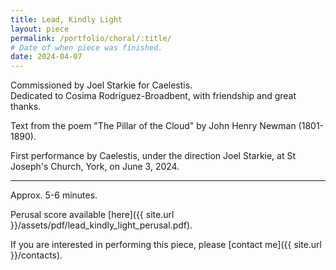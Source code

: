 ```yaml
---
title: Lead, Kindly Light
layout: piece
permalink: /portfolio/choral/:title/
# Date of when piece was finished.
date: 2024-04-07
---
```


Commissioned by Joel Starkie for Caelestis. \
Dedicated to Cosima Rodriguez-Broadbent, with friendship and great thanks.

Text from the poem "The Pillar of the Cloud" by John Henry Newman (1801-1890).

First performance by Caelestis, under the direction Joel Starkie, at St Joseph's Church, York, on June 3, 2024.

---

Approx. 5-6 minutes.

Perusal score available [here]({{ site.url }}/assets/pdf/lead_kindly_light_perusal.pdf).

If you are interested in performing this piece, please [contact me]({{ site.url }}/contacts).
